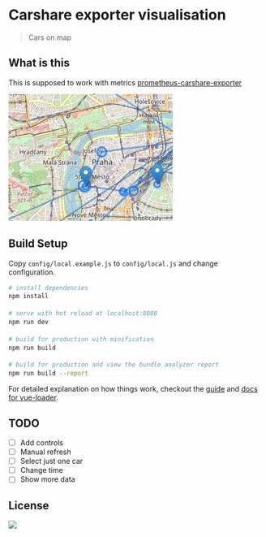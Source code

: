 # Carshare exporter visualisation

> Cars on map

## What is this

This is supposed to work with metrics [prometheus-carshare-exporter](https://github.com/ra100/prometheus-carshare-exporter)

![](./sample.png)

## Build Setup

Copy `config/local.example.js` to `config/local.js` and change configuration.

``` bash
# install dependencies
npm install

# serve with hot reload at localhost:8080
npm run dev

# build for production with minification
npm run build

# build for production and view the bundle analyzer report
npm run build --report
```

For detailed explanation on how things work, checkout the [guide](http://vuejs-templates.github.io/webpack/) and [docs for vue-loader](http://vuejs.github.io/vue-loader).

## TODO

- [ ] Add controls
- [ ] Manual refresh
- [ ] Select just one car
- [ ] Change time
- [ ] Show more data

## License

![](http://www.wtfpl.net/wp-content/uploads/2012/12/wtfpl.svg)